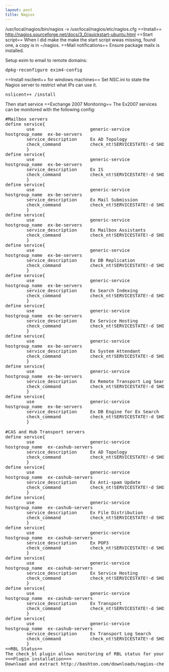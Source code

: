 ```yaml
---
layout: post 
title: Nagios
---
```


/usr/local/nagios/bin/nagios -v /usr/local/nagios/etc/nagios.cfg
==Install==
http://nagios.sourceforge.net/docs/3_0/quickstart-ubuntu.html
==Start script==
When I did make the make the start script wwas missing, found one, a copy is in ~/nagios.
==Mail notifications==
Ensure package mailx is installed.

Setup exim to email to remote domains:
<pre>dpkg-reconfigure exim4-config</pre>
==Install nsclient++ for windows machines==
Set NSC.ini to state the Nagios server to restrict what IPs can use it.
<pre>
nslicent++ /install
</pre>
Then start service
==Exchange 2007 Monitoring==
The Ex2007 services can be monitored with the following config:
<pre>
#Mailbox servers
define service{
        use                     generic-service
hostgroup_name  ex-be-servers
        service_description     Ex AD Topology
        check_command           check_nt!SERVICESTATE!-d SHOWALL -l MSExchangeADTopology
        }
define service{
        use                     generic-service
hostgroup_name  ex-be-servers
        service_description     Ex IS
        check_command           check_nt!SERVICESTATE!-d SHOWALL -l MSExchangeIS
        }
define service{
        use                     generic-service
hostgroup_name  ex-be-servers
        service_description     Ex Mail Submission
        check_command           check_nt!SERVICESTATE!-d SHOWALL -l MSExchangeMailSubmission
        }
define service{
        use                     generic-service
hostgroup_name  ex-be-servers
        service_description     Ex Mailbox Assistants
        check_command           check_nt!SERVICESTATE!-d SHOWALL -l MSExchangeMailboxAssistants
        }
define service{
        use                     generic-service
hostgroup_name  ex-be-servers
        service_description     Ex DB Replication
        check_command           check_nt!SERVICESTATE!-d SHOWALL -l MSExchangeRepl
        }
define service{
        use                     generic-service
hostgroup_name  ex-be-servers
        service_description     Ex Search Indexing
        check_command           check_nt!SERVICESTATE!-d SHOWALL -l MSExchangeSearch
        }
define service{
        use                     generic-service
hostgroup_name  ex-be-servers
        service_description     Ex Service Hosting
        check_command           check_nt!SERVICESTATE!-d SHOWALL -l MSExchangeServiceHost
        }
define service{
        use                     generic-service
hostgroup_name  ex-be-servers
        service_description     Ex System Attendant
        check_command           check_nt!SERVICESTATE!-d SHOWALL -l MSExchangeSA
        }
define service{
        use                     generic-service
hostgroup_name  ex-be-servers
        service_description     Ex Remote Transport Log Search
        check_command           check_nt!SERVICESTATE!-d SHOWALL -l MSExchangeTransportLogSearch
        }
define service{
        use                     generic-service
hostgroup_name  ex-be-servers
        service_description     Ex DB Engine for Ex Search
        check_command           check_nt!SERVICESTATE!-d SHOWALL -l msftesql-Exchange
        }

#CAS and Hub Transport servers
define service{
        use                     generic-service
hostgroup_name  ex-cashub-servers
        service_description     Ex AD Topology
        check_command           check_nt!SERVICESTATE!-d SHOWALL -l MSExchangeADTopology
        }
define service{
        use                     generic-service
hostgroup_name  ex-cashub-servers
        service_description     Ex Anti-spam Update
        check_command           check_nt!SERVICESTATE!-d SHOWALL -l MSExchangeAntispamUpdate
        }
define service{
        use                     generic-service
hostgroup_name  ex-cashub-servers
        service_description     Ex File Distribution
        check_command           check_nt!SERVICESTATE!-d SHOWALL -l MSExchangeFDS
        }
define service{
        use                     generic-service
hostgroup_name  ex-cashub-servers
        service_description     Ex POP3
        check_command           check_nt!SERVICESTATE!-d SHOWALL -l MSExchangePOP3
        }
define service{
        use                     generic-service
hostgroup_name  ex-cashub-servers
        service_description     Ex Service Hosting
        check_command           check_nt!SERVICESTATE!-d SHOWALL -l MSExchangeServiceHost
        }
define service{
        use                     generic-service
hostgroup_name  ex-cashub-servers
        service_description     Ex Transport
        check_command           check_nt!SERVICESTATE!-d SHOWALL -l MSExchangeTransport
        }
define service{
        use                     generic-service
hostgroup_name  ex-cashub-servers
        service_description     Ex Transport Log Search
        check_command           check_nt!SERVICESTATE!-d SHOWALL -l MSExchangeTransportLogSearch
        }
==RBL Status==
The check_bl plugin allows monitoring of RBL status for your outbound relay servers.
===Plugin installation===
Download and extract http://bashton.com/downloads/nagios-check_bl-1.0.tar.gz

